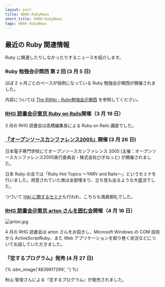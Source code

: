 ```yaml
---
layout: post
title: 0006-RubyNews
short_title: 0006-RubyNews
tags: 0006 RubyNews
---
```



## 最近の Ruby 関連情報

Ruby に関連したりしなかったりするニュースを紹介します。

### Ruby 勉強会＠関西 第 2 回 (3 月 5 日)

ほぼ 2 ヶ月ごとのペースが恒例になっている Ruby 勉強会＠関西が開催されました。

内容については
[The RWiki - Ruby勉強会＠関西](http://pub.cozmixng.org/~the-rwiki/rw-cgi.rb?cmd=view;name=Ruby%CA%D9%B6%AF%B2%F1%A1%F7%B4%D8%C0%BE) 
を参照してください。

### [RHG 読書会＠東京 Ruby on Rails](http://pub.cozmixng.org/~the-rwiki/rw-cgi.rb?cmd=view;name=RHG%C6%C9%BD%F1%B2%F1%3A%3A%C5%EC%B5%FE+Sound+Stage)開催（3 月 19 日）

3 月の RHG 読書会は高橋編集長による Ruby on Rails 講座でした。

### [『オープンソースカンファレンス2005』](http://www.ospn.jp/osc2005/)開催 (3 月 26 日)

日本電子専門学校にてオープンソースカンファレンス 2005 (主催：オープンソースカンファレンス2005実行委員会・株式会社びぎねっと) が開催されました。

日本 Ruby の会では「Ruby Hot Topics 〜YARV and Rails〜」というセミナを行いました。用意されていた席は全部埋まり、立ち見も出るような大盛況でした。

つづいて [Hiki に関するセミナ](http://kazuhiko.tdiary.net/20050326.html#p03)も行われ、こちらも満員御礼でした。

### [RHG 読書会＠東京 arton さんを囲む会](http://pub.cozmixng.org/~the-rwiki/rw-cgi.rb?cmd=view;name=RHG%C6%C9%BD%F1%B2%F1%3A%3A%C5%EC%B5%FE+Sound+Stage)開催（4 月 16 日）
![arton.jpg]({{site.baseurl}}/images/0006-RubyNews/arton.jpg)

4 月の RHG 読書会は arton さんをお招きし、Microsoft Windows の COM 技術から ActiveScriptRuby、また Web アプリケーションを取り巻く状況などについてお話していただきました。

### 『恋するプログラム』発売 (4 月 27 日)
{% isbn_image('4839917299', '') %}

秋山 智俊さんによる『恋するプログラム』が発売されました。


